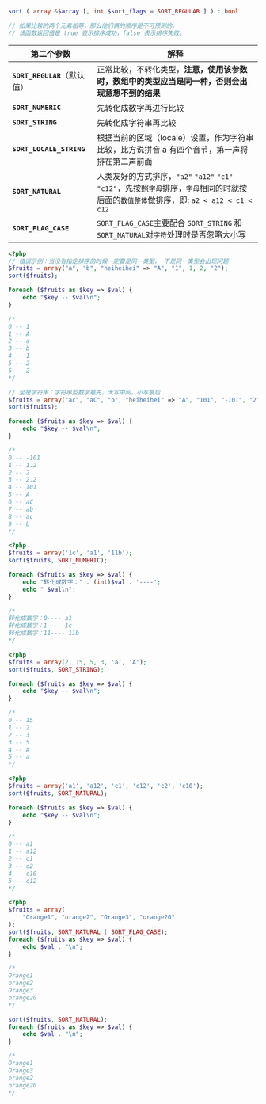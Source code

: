 ```php
sort ( array &$array [, int $sort_flags = SORT_REGULAR ] ) : bool

// 如果比较的两个元素相等，那么他们俩的顺序是不可预测的。
// 该函数返回值是 true 表示排序成功，false 表示排序失败。
```

| 第二个参数                   | 解释                                                         |
| ---------------------------- | ------------------------------------------------------------ |
| **`SORT_REGULAR`**（默认值） | 正常比较，不转化类型，**注意，使用该参数时，数组中的类型应当是同一种，否则会出现意想不到的结果** |
| **`SORT_NUMERIC`**           | 先转化成数字再进行比较                                       |
| **`SORT_STRING`**            | 先转化成字符串再比较                                         |
| **`SORT_LOCALE_STRING`**     | 根据当前的区域（locale）设置，作为字符串比较，比方说拼音 a 有四个音节，第一声将排在第二声前面 |
| **`SORT_NATURAL`**           | 人类友好的方式排序，`"a2"` `"a12"` `"c1"` `"c12"`，先按照`字母`排序，`字母`相同的时就按后面的`数值整体`做排序，即: `a2 < a12 < c1 < c12` |
| **`SORT_FLAG_CASE`**         | `SORT_FLAG_CASE`主要配合 `SORT_STRING` 和 `SORT_NATURAL`对`字符`处理时是否忽略大小写 |

```php
<?php
// 错误示例：当没有指定排序的时候一定要是同一类型， 不是同一类型会出现问题
$fruits = array("a", "b", "heiheihei" => "A", "1", 1, 2, "2");
sort($fruits);

foreach ($fruits as $key => $val) {
    echo "$key -- $val\n";
}

/*
0 -- 1
1 -- A
2 -- a
3 -- b
4 -- 1
5 -- 2
6 -- 2
*/

// 全是字符串：字符串型数字最先，大写中间，小写最后
$fruits = array("ac", "aC", "b", "heiheihei" => "A", "101", "-101", "2", "1.2", "2.2", "ab");
sort($fruits);

foreach ($fruits as $key => $val) {
    echo "$key -- $val\n";
}

/*
0 -- -101
1 -- 1.2
2 -- 2
3 -- 2.2
4 -- 101
5 -- A
6 -- aC
7 -- ab
8 -- ac
9 -- b
*/
```

```php
<?php
$fruits = array('1c', 'a1', '11b');
sort($fruits, SORT_NUMERIC);

foreach ($fruits as $key => $val) {
    echo "转化成数字：" . (int)$val . '----';
    echo " $val\n";
}

/*
转化成数字：0---- a1
转化成数字：1---- 1c
转化成数字：11---- 11b
*/
```

```php
<?php
$fruits = array(2, 15, 5, 3, 'a', 'A');
sort($fruits, SORT_STRING);

foreach ($fruits as $key => $val) {
    echo "$key -- $val\n";
}

/*
0 -- 15
1 -- 2
2 -- 3
3 -- 5
4 -- A
5 -- a
*/
```

```php
<?php
$fruits = array('a1', 'a12', 'c1', 'c12', 'c2', 'c10');
sort($fruits, SORT_NATURAL);

foreach ($fruits as $key => $val) {
    echo "$key -- $val\n";
}

/*
0 -- a1
1 -- a12
2 -- c1
3 -- c2
4 -- c10
5 -- c12
*/
```

```php
<?php
$fruits = array(
    "Orange1", "orange2", "Orange3", "orange20"
);
sort($fruits, SORT_NATURAL | SORT_FLAG_CASE);
foreach ($fruits as $key => $val) {
    echo $val . "\n";
}

/*
Orange1
orange2
Orange3
orange20
*/

sort($fruits, SORT_NATURAL);
foreach ($fruits as $key => $val) {
    echo $val . "\n";
}

/*
Orange1
Orange3
orange2
orange20
*/
```